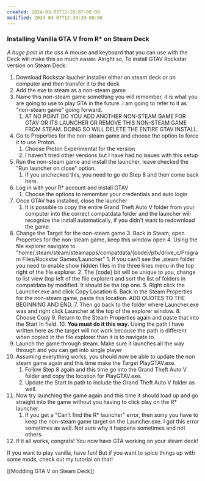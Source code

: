 ```yaml
---
created: 2024-03-03T12:28:07-08:00
modified: 2024-03-07T12:39:39-08:00
---
```

### Installing Vanilla GTA V from R* on Steam Deck
*A huge pain in the ass*
A mouse and keyboard that you can use with the Deck will make this so much easier.
Alright so, To install GTAV Rockstar version on Steam Deck:
1. Download Rockstar laucher installer either on steam deck or on computer and then transfer it to the deck
2. Add the exe to steam as a non-steam game
3. Name this non-steam game something you will remember, it is what you are going to use to play GTA in the future. I am going to refer to it as "non-steam game" going forward.
	1. AT NO POINT DO YOU ADD ANOTHER NON-STEAM GAME FOR GTAV OR ITS LAUNCHER OR REMOVE THIS NON-STEAM GAME FROM STEAM. DOING SO WILL DELETE THE ENTIRE GTAV INSTALL.
4. Go to Properties for the non-steam game and choose the option to force it to use Proton.
	1. Choose Proton Experimental for the version
	2. I haven't tried other versions but I have had no issues with this setup
5. Run the non-steam game and install the launcher, leave checked the "Run launcher on close" option.
	1. If you unchecked this, you need to go do Step 8 and then come back here.
6. Log in with your R* account and install GTAV
	1. Choose the options to remember your credentials and auto login
7. Once GTAV has installed, close the launcher
	1. It is possible to copy the entire Grand Theft Auto V folder from your computer into the correct compatdata folder and the launcher will recognize the install automatically, if you didn't want to redownload the game.
8. Change the Target for the non-steam game
	3. Back in Steam, open Properties for the non-steam game, keep this window open
	4. Using the file explorer navigate to "home/.steam/steam/steamapps/compatdata/{code}/pfx/drive_c/Program Files/Rockstar Games/Launcher"
		1. If you can't see the .steam folder you need to enable show hidden files in the three lines menu in the top right of the file explorer.
		2. The {code} bit will be unique to you, change to list view (top left of the file explorer) and sort the list of folders in compatdata by modified. It should be the top one.
	5. Right click the Launcher.exe and click Copy Location
	6. Back in the Steam Properties for the non-steam game, paste this location. ADD QUOTES TO THE BEGINNING AND END.
	7. Then go back to the folder where Launcher.exe was and right click Launcher at the top of the explorer window.
	8. Choose Copy
	9. Return to the Steam Properties again and paste that into the Start In field.
	10. **You must do it this way.** Using the path I have written here as the target will not work because the path is different when copied in the file explorer than it is to navigate to.
9. Launch the game through steam. Make sure it launches all the way through and you can get into single player
10. Assuming everything works, you should now be able to update the non steam game again and this time make the Target PlayGTAV.exe.
	1. Follow Step 8 again and this time go into the Grand Theft Auto V folder and copy the location for PlayGTAV.exe.
	2. Update the Start In path to include the Grand Theft Auto V folder as well.
11. Now try launching the game again and this time it should load up and go straight into the game without you having to click play on the R* launcher.
	1. If you get a "Can't find the R* launcher" error, then sorry you have to keep the non-steam game target on the Launcher.exe. I got this error sometimes as well. Not sure why it happens sometimes and not others.
12. If it all works, congrats! You now have GTA working on your steam deck!

If you want to play vanilla, have fun! But if you want to spice things up with some mods, check out my tutorial on that!

[[Modding GTA V on Steam Deck]]
